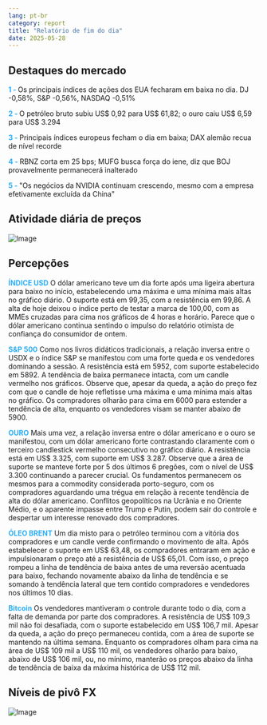 ```yaml
---
lang: pt-br
category: report
title: "Relatório de fim do dia"
date: 2025-05-28
---
```



<h2>Destaques do mercado</h2>
<strong style="color: #2caef7;">1 - </strong> Os principais índices de ações dos EUA fecharam em baixa no dia. DJ -0,58%, S&P -0,56%, NASDAQ -0,51%

<strong style="color: #2caef7;">2 - </strong> O petróleo bruto subiu US$ 0,92 para US$ 61,82; o ouro caiu US$ 6,59 para US$ 3.294

<strong style="color: #2caef7;">3 - </strong> Principais índices europeus fecham o dia em baixa; DAX alemão recua de nível recorde

<strong style="color: #2caef7;">4 - </strong> RBNZ corta em 25 bps; MUFG busca força do iene, diz que BOJ provavelmente permanecerá inalterado

<strong style="color: #2caef7;">5 - </strong> "Os negócios da NVIDIA continuam crescendo, mesmo com a empresa efetivamente excluída da China"



<h2>Atividade diária de preços</h2>
<img src="https://markleighedu.github.io/img/May-2025/28-May-2025/price.jpg" alt="Image"/>

<h2>Percepções</h2>
<strong style="color: #2caef7;">ÍNDICE USD</strong> O dólar americano teve um dia forte após uma ligeira abertura para baixo no início, estabelecendo uma máxima e uma mínima mais altas no gráfico diário. O suporte está em 99,35, com a resistência em 99,86. A alta de hoje deixou o índice perto de testar a marca de 100,00, com as MMEs cruzadas para cima nos gráficos de 4 horas e horário. Parece que o dólar americano continua sentindo o impulso do relatório otimista de confiança do consumidor de ontem.

<strong style="color: #2caef7;">S&P 500</strong> Como nos livros didáticos tradicionais, a relação inversa entre o USDX e o índice S&P se manifestou com uma forte queda e os vendedores dominando a sessão. A resistência está em 5952, com suporte estabelecido em 5892. A tendência de baixa permanece intacta, com um candle vermelho nos gráficos. Observe que, apesar da queda, a ação do preço fez com que o candle de hoje refletisse uma máxima e uma mínima mais altas no gráfico. Os compradores olharão para cima em 6000 para estender a tendência de alta, enquanto os vendedores visam se manter abaixo de 5900.

<strong style="color: #2caef7;">OURO</strong> Mais uma vez, a relação inversa entre o dólar americano e o ouro se manifestou, com um dólar americano forte contrastando claramente com o terceiro candlestick vermelho consecutivo no gráfico diário. A resistência está em US$ 3.325, com suporte em US$ 3.287. Observe que a área de suporte se manteve forte por 5 dos últimos 6 pregões, com o nível de US$ 3.300 continuando a parecer crucial. Os fundamentos permanecem os mesmos para a commodity considerada porto-seguro, com os compradores aguardando uma trégua em relação à recente tendência de alta do dólar americano. Conflitos geopolíticos na Ucrânia e no Oriente Médio, e o aparente impasse entre Trump e Putin, podem sair do controle e despertar um interesse renovado dos compradores.

<strong style="color: #2caef7;">ÓLEO BRENT</strong> Um dia misto para o petróleo terminou com a vitória dos compradores e um candle verde confirmando o movimento de alta. Após estabelecer o suporte em US$ 63,48, os compradores entraram em ação e impulsionaram o preço até a resistência de US$ 65,01. Com isso, o preço rompeu a linha de tendência de baixa antes de uma reversão acentuada para baixo, fechando novamente abaixo da linha de tendência e se somando à tendência lateral que tem contido compradores e vendedores nos últimos 10 dias.

<strong style="color: #2caef7;">Bitcoin</strong> Os vendedores mantiveram o controle durante todo o dia, com a falta de demanda por parte dos compradores. A resistência de US$ 109,3 mil não foi desafiada, com o suporte estabelecido em US$ 106,7 mil. Apesar da queda, a ação do preço permaneceu contida, com a área de suporte se mantendo na última semana. Enquanto os compradores olham para cima na área de US$ 109 mil a US$ 110 mil, os vendedores olharão para baixo, abaixo de US$ 106 mil, ou, no mínimo, manterão os preços abaixo da linha de tendência de baixa da máxima histórica de US$ 112 mil.



<h2>Níveis de pivô FX</h2>
<img src="https://markleighedu.github.io/img/May-2025/28-May-2025/pivot.jpg" alt="Image"/>